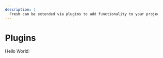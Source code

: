 ```yaml
---
description: |
  Fresh can be extended via plugins to add functionality to your project which is outside the scope of the core framework.
---
```


# Plugins

Hello World!
